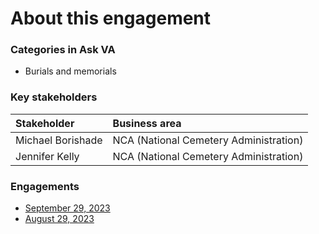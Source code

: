 # About this engagement

### Categories in Ask VA

- Burials and memorials

### Key stakeholders

|Stakeholder|Business area|
|:--|:--|
|Michael Borishade|NCA (National Cemetery Administration)|
|Jennifer Kelly|NCA (National Cemetery Administration)|

### Engagements

- [September 29, 2023](https://github.com/department-of-veterans-affairs/va.gov-team/blob/master/products/ask-va/design/User%20research/Business%20line%20engagement/Business%20lines/NCA/September%2029%2C%202023.md)
- [August 29, 2023](https://github.com/department-of-veterans-affairs/va.gov-team/blob/master/products/ask-va/design/User%20research/Business%20line%20engagement/Business%20lines/NCA/August%2029%2C%202023.md)
